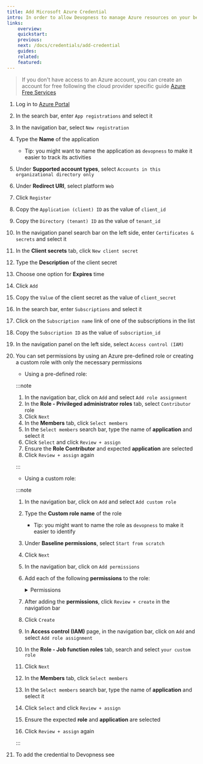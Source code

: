 ```yaml
---
title: Add Microsoft Azure Credential
intro: In order to allow Devopness to manage Azure resources on your behalf, Service Principal credentials have to be provided.
links:
    overview:
    quickstart:
    previous:
    next: /docs/credentials/add-credential
    guides:
    related:
    featured:
---
```


> If you don't have access to an Azure account, you can create an account for free following the cloud provider specific guide [Azure Free Services](https://azure.microsoft.com/en-us/pricing/free-services)

1. Log in to [Azure Portal](https://portal.azure.com/)
1. In the search bar, enter `App registrations` and select it
1. In the navigation bar, select `New registration`
1. Type the **Name** of the application
   - Tip: you might want to name the application as `devopness` to make it easier to track its activities
1. Under **Supported account types**, select `Accounts in this organizational directory only`
1. Under **Redirect URI**, select platform `Web`
1. Click `Register`
1. Copy the `Application (client) ID` as the value of `client_id`
1. Copy the `Directory (tenant) ID` as the value of `tenant_id`
1. In the navigation panel search bar on the left side, enter `Certificates & secrets` and select it
1. In the **Client secrets** tab, click `New client secret`
1. Type the **Description** of the client secret
1. Choose one option for **Expires** time
1. Click `Add`
1. Copy the `Value` of the client secret as the value of `client_secret`
1. In the search bar, enter `Subscriptions` and select it
1. Click on the `Subscription name` link of one of the subscriptions in the list
1. Copy the `Subscription ID` as the value of `subscription_id`
1. In the navigation panel on the left side, select `Access control (IAM)`
1. You can set permissions by using an Azure pre-defined role or creating a custom role with only the necessary permissions

      - Using a pre-defined role:

      :::note

      1. In the navigation bar, click on `Add` and select `Add role assignment`
      1. In the **Role - Privileged administrator roles** tab, select `Contributor` role
      1. Click `Next`
      1. In the **Members** tab, click `Select members`
      1. In the `Select members` search bar, type the name of **application** and select it
      1. Click `Select` and click `Review + assign`
      1. Ensure the **Role Contributor** and expected **application** are selected
      1. Click `Review + assign` again

      :::

      - Using a custom role:

      :::note

      1. In the navigation bar, click on `Add` and select `Add custom role`
      1. Type the **Custom role name** of the role
           - Tip: you might want to name the role as `devopness` to make it easier to identify
      1. Under **Baseline permissions**, select `Start from scratch`
      1. Click `Next`
      1. In the navigation bar, click on `Add permissions`
      1. Add each of the following **permissions** to the role:

            <details>
			<summary>Permissions</summary>

            -     - **Microsoft.Authorization/roleAssignments \{read\}**
            -     - **Microsoft.Authorization/roleDefinitions \{read\}**
            -     - **Microsoft.Compute/disks \{write\}**
            -     - **Microsoft.Compute/virtualMachines \{deallocate/action, delete, read, restart/action, start/action, write\}**
            -     - **Microsoft.Network/networkInterfaces \{delete, join/action, read, write\}**
            -     - **Microsoft.Network/networkSecurityGroups \{delete, join/action, read, write\}**
            -     - **Microsoft.Network/networkSecurityGroups/securityRules \{delete, read, write\}**
            -     - **Microsoft.Network/publicIPAddresses \{delete, join/action, read, write\}**
            -     - **Microsoft.Network/virtualNetworks \{delete, read, write\}**
            -     - **Microsoft.Network/virtualNetworks/subnets \{delete, join/action, read, write\}**
            -     - **Microsoft.Resources/subscriptions/resourceGroups \{read, write\}**

            </details>

      1. After adding the **permissions**, click `Review + create` in the navigation bar
      1. Click `Create`
      1. In **Access control (IAM)** page, in the navigation bar, click on `Add` and select `Add role assignment`
      1. In the **Role - Job function roles** tab, search and select `your custom role`
      1. Click `Next`
      1. In the **Members** tab, click `Select members`
      1. In the `Select members` search bar, type the name of **application** and select it
      1. Click `Select` and click `Review + assign`
      1. Ensure the expected **role** and **application** are selected
      1. Click `Review + assign` again

      :::

1. To add the credential to Devopness see <MentionPost path="/docs/credentials/add-credential" />
